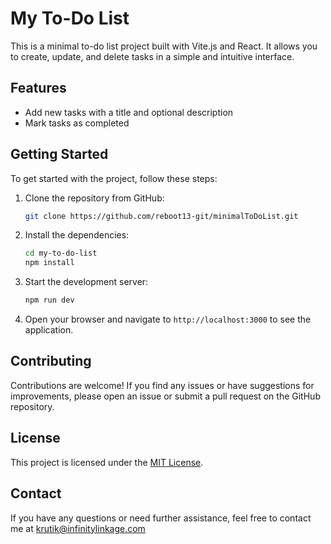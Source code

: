 # My To-Do List

This is a minimal to-do list project built with Vite.js and React. It allows you to create, update, and delete tasks in a simple and intuitive interface.

## Features

- Add new tasks with a title and optional description
- Mark tasks as completed


## Getting Started

To get started with the project, follow these steps:

1. Clone the repository from GitHub:

    ```bash
    git clone https://github.com/reboot13-git/minimalToDoList.git
    ```

2. Install the dependencies:

    ```bash
    cd my-to-do-list
    npm install
    ```

3. Start the development server:

    ```bash
    npm run dev
    ```

4. Open your browser and navigate to `http://localhost:3000` to see the application.

## Contributing

Contributions are welcome! If you find any issues or have suggestions for improvements, please open an issue or submit a pull request on the GitHub repository.

## License

This project is licensed under the [MIT License](LICENSE).

## Contact

If you have any questions or need further assistance, feel free to contact me at krutik@infinitylinkage.com
